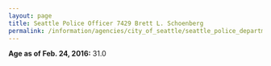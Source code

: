```yaml
---
layout: page
title: Seattle Police Officer 7429 Brett L. Schoenberg
permalink: /information/agencies/city_of_seattle/seattle_police_department/copbook/7429/
---
```


**Age as of Feb. 24, 2016:** 31.0
